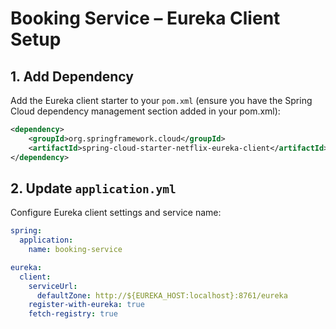 # Booking Service – Eureka Client Setup

## 1. Add Dependency
Add the Eureka client starter to your `pom.xml` (ensure you have the Spring Cloud dependency management section added in your pom.xml):
```xml
<dependency>
    <groupId>org.springframework.cloud</groupId>
    <artifactId>spring-cloud-starter-netflix-eureka-client</artifactId>
</dependency>
```

## 2. Update `application.yml`
Configure Eureka client settings and service name:
```yaml
spring:
  application:
    name: booking-service

eureka:
  client:
    serviceUrl:
      defaultZone: http://${EUREKA_HOST:localhost}:8761/eureka
    register-with-eureka: true
    fetch-registry: true
```